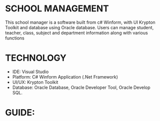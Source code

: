 # SCHOOL MANAGEMENT
  This school manager is a software built from c# Winform, with UI Krypton Toolkit and database using Oracle database. Users can manage student, teacher, class, subject and department information along with various functions
 
# TECHNOLOGY
  + IDE: Visual Studio
  + Platform: C# Winform Application (.Net Framework)
  + UI/UX: Krypton Toolkit
  + Database: Oracle Database, Oracle Developer Tool, Oracle Develop SQL.
  
 # GUIDE:
